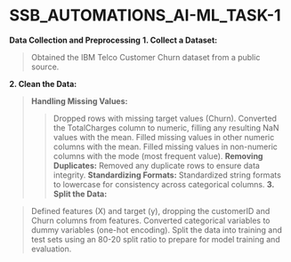 # SSB_AUTOMATIONS_AI-ML_TASK-1

**Data Collection and Preprocessing**
**1. Collect a Dataset:**

> Obtained the IBM Telco Customer Churn dataset from a public source.

**2. Clean the Data:**

> **Handling Missing Values:**
>> Dropped rows with missing target values (Churn).
>> Converted the TotalCharges column to numeric, filling any resulting NaN values with the mean.
>> Filled missing values in other numeric columns with the mean.
>> Filled missing values in non-numeric columns with the mode (most frequent value).
> **Removing Duplicates:**
>> Removed any duplicate rows to ensure data integrity.
> **Standardizing Formats:**
>> Standardized string formats to lowercase for consistency across categorical columns.
**3. Split the Data:**

> Defined features (X) and target (y), dropping the customerID and Churn columns from features.
> Converted categorical variables to dummy variables (one-hot encoding).
> Split the data into training and test sets using an 80-20 split ratio to prepare for model training and evaluation.
